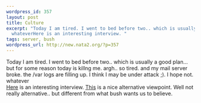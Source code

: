 ```yaml
--- 
wordpress_id: 357
layout: post
title: Culture
excerpt: "Today I am tired. I went to bed before two.. which is usually a good plan... but for some reason today is killng me. argh.. so tired. and my mail server broke. the /var logs are filling up. I think I may be under attack ;). I hope not. \r\n\
  whateverHere is an interesting interview. "
tags: server, bush
wordpress_url: http://new.nata2.org/?p=357
---
```

Today I am tired. I went to bed before two.. which is usually a good plan... but for some reason today is killng me. argh.. so tired. and my mail server broke. the /var logs are filling up. I think I may be under attack ;). I hope not. 
<br/>whatever<br/><a href="http://english.pravda.ru/main/2002/09/17/36782.html">Here</a> is an interesting interview. <a href="http://www.guardian.co.uk/comment/story/0,3604,793464,00.html">This</a> is a nice alternative viewpoint. Well not really alternative.. but different from what bush wants us to believe.
